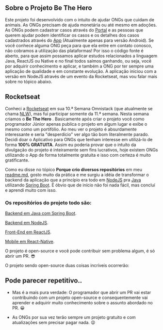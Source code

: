 ## Sobre o Projeto Be The Hero
Este projeto foi desenvolvido com o intuito de ajudar ONGs que cuidam de animais. As ONGs precisam de ajuda monetária ou até mesmo em adoções. As ONGs podem cadastrar casos através do [Portal](https://thehero.netlify.app/) e as pessoas que querem ajudar podem identificar os casos e os detalhes dos casos cadastrados através do [App](https://play.google.com/store/apps/details?id=app.netlify.thehero) (Atualmente apenas para versão Android). Se você conhece alguma ONG peça para que ela entre em contato conosco, não cobramos a utilização das plataformas! Por isso o código fonte é aberto, para que assim possamos aplicar estudos relacionados a linguagem Java, ReactJS ou Native e no final todos saímos ganhando, ou seja, você por adquirir conhecimento e aplicar, e também a ONG por ter sempre uma aplicação de qualidade e em constante evolução. A aplicação iniciou com a versão em NodeJS através de um evento da Rocketseat, mas vou falar mais sobre no tópico abaixo.

## Rocketseat
Conheci a [Rocketseat](https://github.com/Rocketseat) em sua 10.ª Semana Omnistack (que atualmente se chama [NLW](https://blog.rocketseat.com.br/tag/nlw/)), mas fui participar somente da 11.ª semana. Nesta semana criamos o **Be The Hero** . Basicamente após criar o projeto você como programador Júnior apenas publica o projeto em algum lugar e exibe o mesmo como um portifólio. Ao meu ver o projeto é absurdamente interessante e seria "desperdício" ver algo tão bom literalmente parado. Decidi doar o Aplicativo para ONGs que tenham interesse em utilizá-lo de forma **100% GRATUITA**. Assim eu poderia provar que o intuíto da divulgação do projeto é inteiramente sem fins lucrativos, hoje existem ONGs utilizando o App de forma totalmente gratuita e isso com certeza é muito gratificante.

Como eu disse no tópico **Porque crio diversos repositórios** em meu [readme.md](https://github.com/muriloalvesdev/muriloalvesdev), gosto muito da prática e me surgiu a idéia de transformar o backend da aplicação que a princípio era todo em [NodeJS](https://nodejs.org/en/) pra [Java](https://docs.oracle.com/en/java/) utilizando [Spring Boot](https://spring.io/projects/spring-boot). É óbvio que de início não foi nada fácil, mas concluí e aprendi muito com isso. 

### Os repositórios do projeto todo são:

[Backend em Java com Spring Boot](https://github.com/muriloalvesdev/thehero-backend).

[Backend em NodeJS](https://github.com/muriloalvesdev/semanaomnistack11-backend).

[Front-End em ReactJS](https://github.com/muriloalvesdev/thehero-portal).

[Mobile em React-Native](https://play.google.com/store/apps/details?id=app.netlify.thehero).

O projeto é open-source e você pode contribuir sem problema algum, é só abrir um PR. :sunglasses: 

O projeto sendo open-source duas coisas incríveis ocorrerão:

## Pode parecer repetitivo.. 
- Mas é a mais pura verdade: O programador que abrir um PR vai estar contribuindo com um projeto open-source e consequentemente vai aprender e adquirir muito conhecimento sobre o assunto abordado no PR. :grinning:

- As ONGs por sua vez terão sempre um projeto gratuito e com atualizações sem precisar pagar nada. :stuck_out_tongue_winking_eye:
